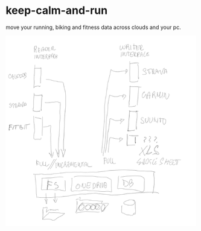 # keep-calm-and-run
move your running, biking and fitness data across clouds and your pc.

![vision](/designs/vision-01.png)
